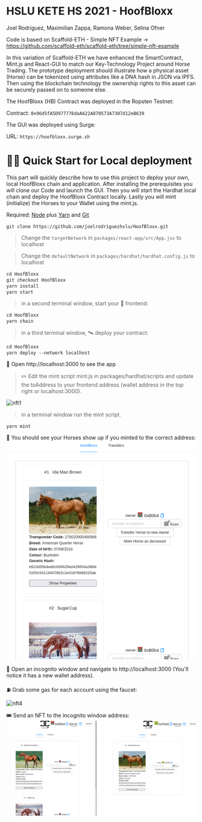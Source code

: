 # HSLU KETE HS 2021 - HoofBloxx
Joel Rodriguez,
Maximilian Zappa,
Ramona Weber,
Selina Ofner

Code is based on Scaffold-ETH - Simple NFT Example
-> https://github.com/scaffold-eth/scaffold-eth/tree/simple-nft-example

In this variation of Scaffold-ETH we have enhanced the SmartContract, Mint.js and React-GUI to match our Key-Technology Project around Horse Trading.
The prototype deployment should illustrate how a physical asset (Horse) can be tokenized using attributes like a DNA hash in JSON via IPFS. Then using the blockchain technology the ownership rights to this asset can be securely passed on to someone else. 

The HoofBloxx (HB) Contract was deployed in the Ropsten Testnet:

Contract: `0x96d5fA5D977776daA622A870573A7307d12eB639`

The GUI was deployed using Surge:

URL: `https://hoofbloxx.surge.sh`

# 🏃‍♀️ Quick Start for Local deployment
This part will quickly describe how to use this project to deploy your own, local HoofBloxx chain and application. After installing the prerequisites you will clone our Code and launch the GUI. Then you will start the Hardhat local chain and deploy the HoofBloxx Contract locally. Lastly you will mint (initialize) the Horses to your Wallet using the mint.js.

Required: [Node](https://nodejs.org/dist/latest-v12.x/) plus [Yarn](https://classic.yarnpkg.com/en/docs/install/#mac-stable) and [Git](https://git-scm.com/downloads)

```
git clone https://github.com/joelrodriguezhslu/HoofBloxx.git
```
> Change the `targetNetwork` in `packages/react-app/src/App.jsx` to localhost

> Change the `defaultNetwork` in `packages/hardhat/hardhat.config.js` to localhost

```
cd HoofBloxx
git checkout HoofBloxx
yarn install
yarn start
```

> in a second terminal window, start your 📱 frontend:

```
cd HoofBloxx
yarn chain
```

> in a third terminal window, 🛰 deploy your contract:

```
cd HoofBloxx
yarn deploy --network localhost
```

📱 Open http://localhost:3000 to see the app

> ✏️ Edit the mint script mint.js in packages/hardhat/scripts and update the toAddress to your frontend address (wallet address in the top right or localhost:3000).

![nft1](https://user-images.githubusercontent.com/526558/124386962-37e5dd00-dcb3-11eb-911e-0afce760d7ee.png)

> in a terminal window run the mint script.
```
yarn mint
```

👀 You should see your Horses show up if you minted to the correct address:
![nft1](https://github.com/joelrodriguezhslu/KETE-HS21-WORK/blob/master/Horses1.PNG)

👛 Open an incognito window and navigate to http://localhost:3000 (You'll notice it has a new wallet address).

⛽️ Grab some gas for each account using the faucet:

![nft4](https://user-images.githubusercontent.com/526558/124387005-55b34200-dcb3-11eb-8565-1ee40b5634ad.png)

🎟 Send an NFT to the incognito window address:
![nft4](https://github.com/joelrodriguezhslu/KETE-HS21-WORK/blob/master/Horses-Transferred.PNG)
